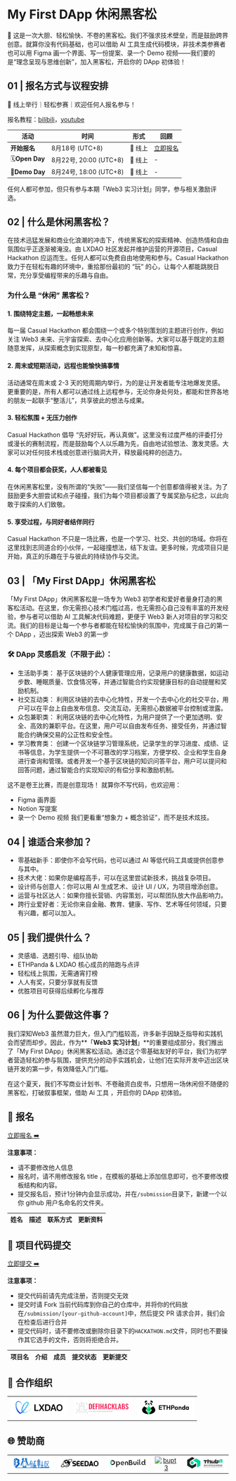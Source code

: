 # My First DApp 休闲黑客松

<!-- [English](/docs/README_EN-US.md) | [简体中文](/docs/README_ZH-CN.md) -->

🧬 这是一次大胆、轻松愉快、不卷的黑客松。我们不强求技术壁垒，而是鼓励跨界创意。就算你没有代码基础，也可以借助 AI 工具生成代码模块，非技术类参赛者也可以用 Figma 画一个界面、写一份提案、录一个 Demo 视频——我们要的是“理念呈现与思维创新”，加入黑客松，开启你的 DApp 初体验！


## 01 | 报名方式与议程安排
📍 线上举行｜轻松参赛｜欢迎任何人报名参与！

报名教程：[bilibili]( https://www.bilibili.com/video/BV1CPb7zyEsY/?share_source=copy_web&vd_source=2018ba63d31c5220d8024a775104e4cc)，[youtube](https://www.youtube.com/watch?v=dd-dwlpwYm4)

| 活动           | 时间                  | 形式    | 回顾                |
| --------------- | --------------------- | --------- | ------------------------------ |
| **开始报名**    |  8月18号 (UTC+8) | 📍 线上 | [立即报名](https://github.com/CasualHackathon/MyFirstDapp/issues/new?title=Registration&body=Name%5B%E5%A7%93%E5%90%8D%5D:%0A%0ABrief%20personal%20introduction%20including%20skills%20and%20experience%EF%BC%88%E7%AE%80%E7%9F%AD%E4%BB%8B%E7%BB%8D%E4%B8%AA%E4%BA%BA%E6%8A%80%E8%83%BD%E4%B8%8E%E7%BB%8F%E9%AA%8C%EF%BC%89%0ADescription%5B%E4%B8%AA%E4%BA%BA%E4%BB%8B%E7%BB%8D%5D:%0A%0ATelegram%20%7C%20WeChat%20%7C%20Discord%20%7C%20Email%20%7C%20X(Twitter)%20%7C%20GitHub%0AContactMethod%5B%E8%81%94%E7%B3%BB%E6%96%B9%E5%BC%8F%5D:%0A%0Ae.g.,%20@username,%20email@example.com%0AContact%5B%E8%81%94%E7%B3%BB%E8%B4%A6%E5%8F%B7%5D:) |
| 🗓**Open Day**  |  8月22号, 20:00 (UTC+8) | 📍 线上 | - |
| 🏁**Demo Day** |  8月24号, 18:00 (UTC+8) | 📍 线上 | - |

任何人都可参加，但只有参与本期「Web3 实习计划」同学，参与相关激励评选。

## 02 | 什么是休闲黑客松？
​		在技术迅猛发展和商业化浪潮的冲击下，传统黑客松的探索精神、创造热情和自由氛围似乎正逐渐被淹没。由 LXDAO 社区发起并维护运营的开源项目，Casual Hackathon 应运而生。任何人都可以免费自由地使用和参与。Casual Hackathon 致力于在轻松有趣的环境中，重拾那份最初的 “玩” 的心，让每个人都能跳脱日常，充分享受编程带来的乐趣与自由。

### **为什么是 “休闲” 黑客松？**
#### 1. **围绕特定主题，一起畅想未来**
每一届 Casual Hackathon 都会围绕一个或多个特别策划的主题进行创作，例如关注 Web3 未来、元宇宙探索、去中心化应用创新等。大家可以基于既定的主题随意发挥，从探索概念到实现原型，每一秒都充满了未知和惊喜。
#### 2. **周末或短期活动，远程也能愉快搞事情**
活动通常在周末或 2-3 天的短周期内举行，为的是让开发者能专注地爆发灵感。更重要的是，所有人都可以通过线上远程参与，无论你身处何处，都能和世界各地的朋友一起联手“整活儿”，共享彼此的想法与成果。
#### 3. **轻松氛围 + 无压力创作**
Casual Hackathon 倡导 “先好好玩，再认真做”。这里没有过度严格的评委打分或漫长的赛制流程，而是鼓励每个人以乐趣为先，自由地试验想法、激发灵感。大家可以对任何技术栈或创意进行脑洞大开，释放最纯粹的创造力。
#### 4. **每个项目都会获奖，人人都被看见**
在休闲黑客松里，没有所谓的“失败”——我们坚信每一个创意都值得被关注。为了鼓励更多大胆尝试和点子碰撞，我们为每个项目都设置了专属奖励与纪念，以此向敢于探索的人们致敬。
#### 5. **享受过程，与同好者结伴同行**
Casual Hackathon 不只是一场比赛，也是一个学习、社交、共创的场域。你将在这里找到志同道合的小伙伴，一起碰撞想法，结下友谊。更多时候，完成项目只是开始，真正的乐趣在于与彼此的持续协作与交流。


## 03 | 「My First DApp」休闲黑客松
「My First DApp」休闲黑客松是一场专为 Web3 初学者和爱好者量身打造的黑客松活动。在这里，你无需担心技术门槛过高，也无需担心自己没有丰富的开发经验，参与者可以借助 AI 工具解决代码难题，更便于 Web3 新人对项目的学习和交流。我们的目标是让每一个参与者都能在轻松愉快的氛围中，完成属于自己的第一个 DApp ，迈出探索 Web3 的第一步

### 🛠️ **DApp 灵感启发（不限于此）**：

- 生活助手类：
基于区块链的个人健康管理应用，记录用户的健康数据，如运动步数、睡眠质量、饮食情况等，并通过智能合约实现健康目标的自动提醒和奖励机制。
- 社交互动类：
利用区块链的去中心化特性，开发一个去中心化的社交平台，用户可以在平台上自由发布信息、交流互动，无需担心数据被平台控制或泄露。
- 众包兼职类：
利用区块链的去中心化特性，为用户提供了一个更加透明、安全、高效的兼职平台。在这里，用户可以自由发布任务、接受任务，并通过智能合约确保交易的公正性和安全性。
- 学习教育类：
创建一个区块链学习管理系统，记录学生的学习进度、成绩、证书等信息，为学生提供一个不可篡改的学习档案，方便学校、企业和学生自身进行查询和管理。或者开发一个基于区块链的知识问答平台，用户可以提问和回答问题，通过智能合约实现知识的有偿分享和激励机制。

这不是卷王比赛，而是创意现场！
就算你不写代码，也欢迎用：
- Figma 画界面
- Notion 写提案
- 录一个 Demo 视频
我们更看重“想象力 + 概念验证”，而不是技术炫技。


## 04 | **谁适合来参加？**

- 零基础新手：即使你不会写代码，也可以通过 AI 等低代码工具或提供创意参与其中。
- 技术大佬：如果你是编程高手，可以在这里尝试新技术，挑战复杂项目。
- 设计师与创意人：你可以用 AI 生成艺术、设计 UI / UX，为项目增添创意。
- 运营与社区达人：如果你擅长营销、内容策划，可以帮团队放大作品影响力。
- 跨行业爱好者：无论你来自金融、教育、健康、写作、艺术等任何领域，只要有兴趣，都可以加入。


## 05 | **我们提供什么？**

- 灵感墙、选题引导、组队协助
- ETHPanda & LXDAO 核心成员的陪跑与点评
- 轻松线上氛围，无需通宵打榜
- 人人有奖，只要分享就有反馈
- 优胜项目可获得后续孵化与推荐


## 06 | **为什么要做这件事？**

我们深知Web3 虽然潜力巨大，但入门门槛较高，许多新手因缺乏指导和实践机会而望而却步。因此，作为**「**Web3 实习计划**」**的重要组成部分，我们推出了「My First DApp」休闲黑客松活动。通过这个零基础友好的平台，我们为初学者营造轻松的参与氛围，提供充分的动手实践机会，让他们在实际开发中迈出区块链开发的第一步，有效降低入门门槛。

在这个夏天，我们不写商业计划书、不卷融资白皮书，只想用一场休闲但不随便的黑客松，打破叙事框架，借助 Ai 工具 ，开启你的 DApp 初体验。



## 📝 报名

[立即报名 ➡️](https://github.com/CasualHackathon/MyFirstDapp/issues/new?title=Registration&body=Name%5B%E5%A7%93%E5%90%8D%5D:%0A%0ABrief%20personal%20introduction%20including%20skills%20and%20experience%EF%BC%88%E7%AE%80%E7%9F%AD%E4%BB%8B%E7%BB%8D%E4%B8%AA%E4%BA%BA%E6%8A%80%E8%83%BD%E4%B8%8E%E7%BB%8F%E9%AA%8C%EF%BC%89%0ADescription%5B%E4%B8%AA%E4%BA%BA%E4%BB%8B%E7%BB%8D%5D:%0A%0ATelegram%20%7C%20WeChat%20%7C%20Discord%20%7C%20Email%20%7C%20X(Twitter)%20%7C%20GitHub%0AContactMethod%5B%E8%81%94%E7%B3%BB%E6%96%B9%E5%BC%8F%5D:%0A%0Ae.g.,%20@username,%20email@example.com%0AContact%5B%E8%81%94%E7%B3%BB%E8%B4%A6%E5%8F%B7%5D:)

**注意事项：**
  - 请不要修改他人信息
  - 报名时，请不用修改报名 title ，在模板的基础上添加信息即可，也不要修改模板结构和内容。
  - 提交报名后，预计1分钟内会显示成功，并在`/submission`目录下，新建一个以你 github 用户名命名的文件夹。

<!-- Registration star -->
| 姓名 | 描述 | 联系方式 | 更新资料 |
| ---- | ----------- | ------- | ------- |

<!-- Registration end -->


## 🎯 项目代码提交

[立即提交 ➡️](https://github.com/CasualHackathon/MyFirstDapp/issues/new?title=Submission&body=ProjectName%5B%E9%A1%B9%E7%9B%AE%E5%90%8D%E7%A7%B0%5D:%0A%0ABrief%20description%20about%20your%20project%20in%20one%20sentence%EF%BC%88%E7%AE%80%E8%A6%81%E6%8F%8F%E8%BF%B0%E6%82%A8%E7%9A%84%E9%A1%B9%E7%9B%AE%EF%BC%89%0AProjectDescription%5B%E9%A1%B9%E7%9B%AE%E6%8F%8F%E8%BF%B0%5D:%0A%0A%20Your%20wallet%20address%20or%20ENS%20domain%20on%20Ethereum%20mainnet%EF%BC%88%E6%82%A8%E5%9C%A8%E4%BB%A5%E5%A4%AA%E5%9D%8A%E4%B8%BB%E7%BD%91%E4%B8%8A%E7%9A%84%E9%92%B1%E5%8C%85%E5%9C%B0%E5%9D%80%E6%88%96%20ENS%20%E5%9F%9F%E5%90%8D%EF%BC%89%0AWalletAddress%5B%E9%92%B1%E5%8C%85%E5%9C%B0%E5%9D%80%5D:) 

**注意事项：**
- 提交代码前请先完成注册，否则提交无效
- 提交时请 Fork 当前代码库到你自己的仓库中，并将你的代码放在`/submission/[your-github-account]`中，然后提交 PR 请求合并，我们会在检查后进行合并
- 提交代码时，请不要修改或删除你目录下的`HACKATHON.md`文件，同时也不要操作其它选手的文件，否则将拒绝合并。

<!-- Submission start -->
| 项目名 | 介绍 | 成员 | 提交状态 | 更新提交 |
| ----------- | ----------------- | -------------- | ------ | -------- |

<!-- Submission end -->


## 🤝 合作组织


<table>
    <tr>
        <td  align="center" valign="middle">
            <a href="https://lxdao.io/" target="_blank">
                <img src="./materials/images/LXDAO.png" alt="LXDAO" width="130" />
            </a>
        </td>
         <td align="center" valign="middle">
            <a href="https://defihacklabs.io/" target="_blank">
                <img src="./materials/images/defihacklabs.png" alt="defihacklabs" width="130" />
            </a>
        </td>
        <td  align="center" valign="middle">
            <a href="https://ethpanda.org/" target="_blank">
                <img src="./materials/images/ETHPanda.png" alt="ETHPanda" width="130" />
            </a>
        </td>
    </tr>
</table>

## 🌐 赞助商

<table>
    <tr>
        <td align="center" valign="middle">
            <a href="https://learnblockchain.cn/" target="_blank">
                <img src="./materials/images/learnblockchain.png" alt="learnblockchain" width="130" />
            </a>
        </td>
        <td align="center" valign="middle">
            <a href="https://seedao.xyz/" target="_blank">
                <img src="./materials/images/SEEDDAO.png" alt="SEEDDAO" width="130" />
            </a>
        </td>
        <td align="center" valign="middle">
            <a href="https://openbuild.xyz/" target="_blank">
                <img src="./materials/images/OpenBuild.png" alt="OpenBuild" width="130" />
            </a>
        </td>
        <td align="center" valign="middle">
            <a href="https://x.com/BUPT3DAO" target="_blank">
                <img src="./materials/images/imagesbupt3.png" alt="bupt3" width="130" />
            </a>
        </td>
        <td align="center" valign="middle">
            <a href="https://x.com/THUBA_DAO/" target="_blank">
                <img src="./materials/images/thuba.png" alt="THUBA_DAO" width="130" />
            </a>
        </td>
    </tr>
</table>
